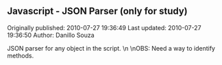 ## Javascript - JSON Parser (only for study)

Originally published: 2010-07-27 19:36:49
Last updated: 2010-07-27 19:36:50
Author: Danillo Souza

JSON parser for any object in the script.\n\nOBS: Need a way to identify methods.